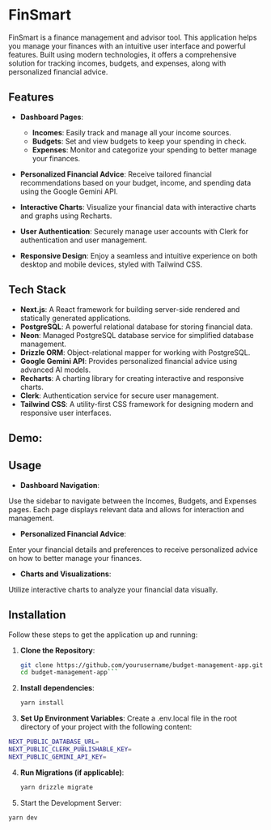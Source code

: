 # FinSmart

FinSmart is a finance management and advisor tool. This application helps you manage your finances with an intuitive user interface and powerful features. Built using modern technologies, it offers a comprehensive solution for tracking incomes, budgets, and expenses, along with personalized financial advice.

## Features

- **Dashboard Pages**:
  - **Incomes**: Easily track and manage all your income sources.
  - **Budgets**: Set and view budgets to keep your spending in check.
  - **Expenses**: Monitor and categorize your spending to better manage your finances.

- **Personalized Financial Advice**: Receive tailored financial recommendations based on your budget, income, and spending data using the Google Gemini API.

- **Interactive Charts**: Visualize your financial data with interactive charts and graphs using Recharts.

- **User Authentication**: Securely manage user accounts with Clerk for authentication and user management.

- **Responsive Design**: Enjoy a seamless and intuitive experience on both desktop and mobile devices, styled with Tailwind CSS.

## Tech Stack

- **Next.js**: A React framework for building server-side rendered and statically generated applications.
- **PostgreSQL**: A powerful relational database for storing financial data.
- **Neon**: Managed PostgreSQL database service for simplified database management.
- **Drizzle ORM**: Object-relational mapper for working with PostgreSQL.
- **Google Gemini API**: Provides personalized financial advice using advanced AI models.
- **Recharts**: A charting library for creating interactive and responsive charts.
- **Clerk**: Authentication service for secure user management.
- **Tailwind CSS**: A utility-first CSS framework for designing modern and responsive user interfaces.

## Demo:


## Usage

- **Dashboard Navigation**:

Use the sidebar to navigate between the Incomes, Budgets, and Expenses pages.
Each page displays relevant data and allows for interaction and management.

- **Personalized Financial Advice**:

Enter your financial details and preferences to receive personalized advice on how to better manage your finances.

- **Charts and Visualizations**:

Utilize interactive charts to analyze your financial data visually.

## Installation

Follow these steps to get the application up and running:

1. **Clone the Repository**:
   ```bash
   git clone https://github.com/yourusername/budget-management-app.git
   cd budget-management-app```

2. **Install dependencies**:
   ```bash
   yarn install

3. **Set Up Environment Variables**:
Create a .env.local file in the root directory of your project with the following content:
```bash
NEXT_PUBLIC_DATABASE_URL=
NEXT_PUBLIC_CLERK_PUBLISHABLE_KEY=
NEXT_PUBLIC_GEMINI_API_KEY=
```
4. **Run Migrations (if applicable)**:
   ```bash
   yarn drizzle migrate
   ```
5. Start the Development Server:
 ```bash
yarn dev
```
